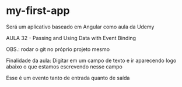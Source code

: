 # my-first-app
Será um aplicativo baseado em Angular como aula da Udemy

AULA 32 - Passing and Using Data with Event Binding

OBS.: rodar o git no próprio projeto mesmo

Finalidade da aula:
Digitar em um campo de texto e ir aparecendo logo abaixo o que estamos escrevendo nesse campo

Esse é um evento tanto de entrada quanto de saída